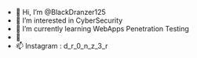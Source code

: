 - 👋 Hi, I’m @BlackDranzer125
- 👀 I’m interested in CyberSecurity
- 🌱 I’m currently learning WebApps Penetration Testing
- 💞️ 
- 📫 Instagram : d_r_0_n_z_3_r

<!---
BlackDranzer125/BlackDranzer125 is a ✨ special ✨ repository because its `README.md` (this file) appears on your GitHub profile.
You can click the Preview link to take a look at your changes.
--->

